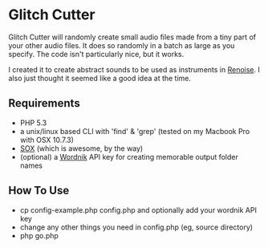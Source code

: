 Glitch Cutter
=============

Glitch Cutter will randomly create small audio files made from a tiny part of your other audio files. It does so randomly in a batch as large as you specify. The code isn't particularly nice, but it works.

I created it to create abstract sounds to be used as instruments in [Renoise](http://www.renoise.com). I also just thought it seemed like a good idea at the time.

Requirements
------------
 * PHP 5.3
 * a unix/linux based CLI with 'find' & 'grep' (tested on my Macbook Pro with OSX 10.7.3)
 * [SOX](http://sox.sourceforge.net/Main/HomePage) (which is awesome, by the way)
 * (optional) a [Wordnik](http://www.wordnik.com/) API key for creating memorable output folder names

How To Use
----------
 * cp config-example.php config.php and optionally add your wordnik API key
 * change any other things you need in config.php (eg, source directory)
 * php go.php